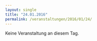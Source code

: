 ```yaml
---
layout: single
title: "24.01.2016"
permalink: /veranstaltungen/2016/01/24/
---
```


Keine Veranstaltung an diesem Tag.
